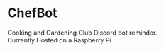 # ChefBot
Cooking and Gardening Club Discord bot reminder.<br />
Currently Hosted on a Raspberry Pi<br />

